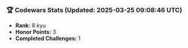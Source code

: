 ### 🏆 Codewars Stats (Updated: 2025-03-25 09:08:46 UTC)

- **Rank:** 8 kyu
- **Honor Points:** 3
- **Completed Challenges:** 1
